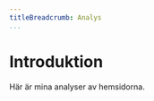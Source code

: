 ```yaml
---
titleBreadcrumb: Analys
...
```

Introduktion
===============================

Här är mina analyser av hemsidorna.
